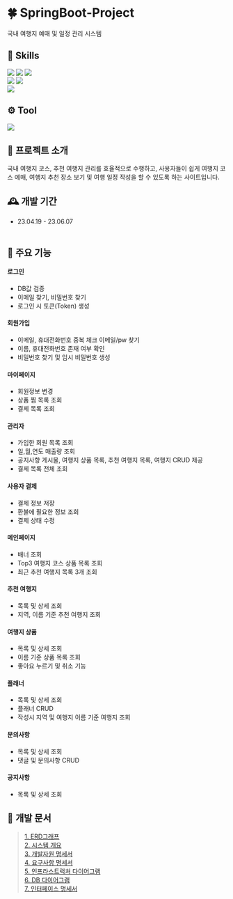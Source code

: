 # 🍀 SpringBoot-Project
국내 여행지 예매 및 일정 관리 시스템

## 🔎 Skills
<div>
  <img src="https://img.shields.io/badge/React-61DAFB?style=flat-square&logo=react&logoColor=white"/>
  <img src="https://img.shields.io/badge/Node.js-339933?style=flat-square&logo=nodedotjs&logoColor=white"/>
  <img src="https://img.shields.io/badge/TypeScript-3178C6?style=flat-square&logo=typescript&logoColor=white"/> 
</div>
<div>
  <img src="https://img.shields.io/badge/Java-007396?style=flat-square&logo=java&logoColor=white"/>
  <img src="https://img.shields.io/badge/Spring Boot-6DB33F?style=flat-square&logo=springboot&logoColor=white"/>
</div>
<div>
  <img src="https://img.shields.io/badge/MYSQL-4479A1?style=flat-square&logo=mysql&logoColor=white"/>
</div>

## ⚙️ Tool
<div>
  <img src="https://img.shields.io/badge/Visual Studio Code-007ACC?style=flat-square&logo=visualstudiocode&logoColor=white"/>
</div>

## 📖 프로젝트 소개
국내 여행지 코스, 추천 여행지 관리를 효율적으로 수행하고, 사용자들이 쉽게 여행지 코스 예매, 여행지 추천 장소 보기 및 여행 일정 작성을 할 수 있도록 하는 사이트입니다.

## 🕰️ 개발 기간
* 23.04.19 - 23.06.07 <br/><br/>

## 📌 주요 기능
#### 로그인
* DB값 검증
* 이메일 찾기, 비밀번호 찾기
* 로그인 시 토큰(Token) 생성

#### 회원가입
* 이메일, 휴대전화번호 중복 체크
이메일/pw 찾기
* 이름, 휴대전화번호 존재 여부 확인
* 비밀번호 찾기 및 임시 비밀번호 생성

#### 마이페이지
* 회원정보 변경
* 상품 찜 목록 조회
* 결제 목록 조회

#### 관리자
* 가입한 회원 목록 조회
* 일,월,연도 매출량 조회
* 공지사항 게시물, 여행지 상품 목록, 추천 여행지 목록, 여행지 CRUD 제공
* 결제 목록 전체 조회

#### 사용자 결제
* 결제 정보 저장
* 환불에 필요한 정보 조회
* 결제 상태 수정

#### 메인페이지
* 배너 조회
* Top3 여행지 코스 상품 목록 조회
* 최근 추천 여행지 목록 3개 조회

#### 추천 여행지
* 목록 및 상세 조회
* 지역, 이름 기준 추천 여행지 조회

#### 여행지 상품
* 목록 및 상세 조회
* 이름 기준 상품 목록 조회
* 좋아요 누르기 및 취소 기능

#### 플래너
* 목록 및 상세 조회
* 플래너 CRUD
* 작성시 지역 및 여행지 이름 기준 여행지 조회

#### 문의사항
* 목록 및 상세 조회
* 댓글 및 문의사항 CRUD

#### 공지사항
* 목록 및 상세 조회

## 📃 개발 문서
 >[1. ERD그래프]()<br/>
 [2. 시스템 개요](https://www.notion.so/b8b4769a937f4fda9a947db82b3a42ff) <br/>
 [3. 개발자원 명세서](https://www.notion.so/7139ca71e052434eac0805cc02d07b9a)   
 [4. 요구사항 명세서](https://www.notion.so/cc03bc5b995a4b63bbbcacf5540e0d89)   
 [5. 인프라스트럭처 다이어그램]()   
 [6. DB 다이어그램]()   
 [7. 인터페이스 명세서](https://www.notion.so/API-161669ae6d4e46bb9c3d37dd1059c675)   
